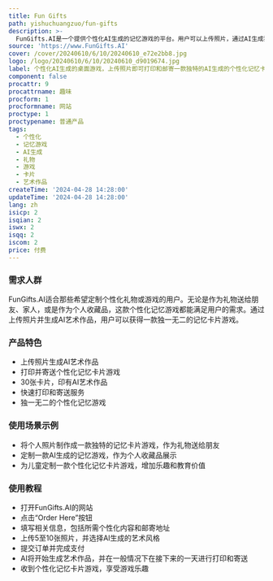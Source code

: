 ```yaml
---
title: Fun Gifts
path: yishuchuangzuo/fun-gifts
description: >-
  FunGifts.AI是一个提供个性化AI生成的记忆游戏的平台。用户可以上传照片，通过AI生成独特的艺术作品，并打印成为一款记忆卡片游戏。这款游戏拥有30张卡片，印有训练人物的AI艺术作品。FunGifts.AI提供快速的打印和寄送服务，为用户打造一款独一无二的记忆游戏。
source: 'https://www.FunGifts.AI'
cover: /cover/20240610/6/10/20240610_e72e2bb8.jpg
logo: /logo/20240610/6/10/20240610_d9019674.jpg
label: 个性化AI生成的桌面游戏，上传照片即可打印和邮寄一款独特的AI生成的个性化记忆卡片游戏。
component: false
procattr: 9
procattrname: 趣味
procform: 1
procformname: 网站
proctype: 1
proctypename: 普通产品
tags:
  - 个性化
  - 记忆游戏
  - AI生成
  - 礼物
  - 游戏
  - 卡片
  - 艺术作品
createTime: '2024-04-28 14:28:00'
updateTime: '2024-04-28 14:28:00'
lang: zh
isicp: 2
isqian: 2
iswx: 2
isqq: 2
iscom: 2
price: 付费
---
```




### 需求人群
FunGifts.AI适合那些希望定制个性化礼物或游戏的用户。无论是作为礼物送给朋友、家人，或是作为个人收藏品，这款个性化记忆游戏都能满足用户的需求。通过上传照片并生成AI艺术作品，用户可以获得一款独一无二的记忆卡片游戏。

### 产品特色
* 上传照片生成AI艺术作品
* 打印并寄送个性化记忆卡片游戏
* 30张卡片，印有AI艺术作品
* 快速打印和寄送服务
* 独一无二的个性化记忆游戏

### 使用场景示例
* 将个人照片制作成一款独特的记忆卡片游戏，作为礼物送给朋友
* 定制一款AI生成的记忆游戏，作为个人收藏品展示
* 为儿童定制一款个性化记忆卡片游戏，增加乐趣和教育价值

### 使用教程
* 打开FunGifts.AI的网站
* 点击“Order Here”按钮
* 填写相关信息，包括所需个性化内容和邮寄地址
* 上传5至10张照片，并选择AI生成的艺术风格
* 提交订单并完成支付
* AI将开始生成艺术作品，并在一般情况下在接下来的一天进行打印和寄送
* 收到个性化记忆卡片游戏，享受游戏乐趣

  
